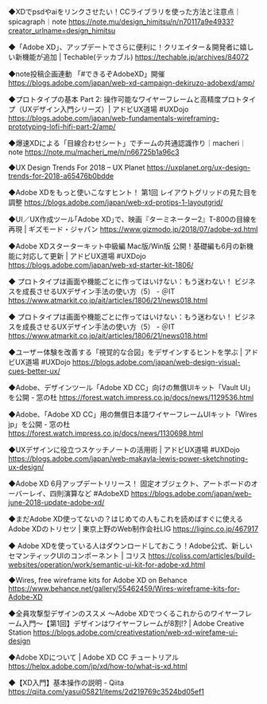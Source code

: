 

◆XDでpsdやaiをリンクさせたい！CCライブラリを使った方法と注意点｜spicagraph｜note
https://note.mu/design_himitsu/n/n70117a9e4933?creator_urlname=design_himitsu

◆「Adobe XD」、アップデートでさらに便利に！クリエイター＆開発者に嬉しい新機能が追加 | Techable(テッカブル)
https://techable.jp/archives/84072

◆note投稿企画連動 「#できるぞAdobeXD」開催 
https://blogs.adobe.com/japan/web-xd-campaign-dekiruzo-adobexd/amp/

◆プロトタイプの基本 Part 2: 操作可能なワイヤーフレームと高精度プロトタイプ（UXデザイン入門シリーズ）| アドビUX道場 #UXDojo
https://blogs.adobe.com/japan/web-fundamentals-wireframing-prototyping-lofi-hifi-part-2/amp/

◆爆速XDによる「目線合わせシート」でチームの共通認識作り｜macheri｜note
https://note.mu/macheri_me/n/n66725b1a96c3

◆UX Design Trends For 2018 – UX Planet
https://uxplanet.org/ux-design-trends-for-2018-a65476b0bdde

◆Adobe XDをもっと使いこなすヒント！ 第1回 レイアウトグリッドの見た目を調整
https://blogs.adobe.com/japan/web-xd-protips-1-layoutgrid/

◆UI／UX作成ツール｢Adobe XD｣で、映画『ターミネーター2』T-800の目線を再現 | ギズモード・ジャパン
https://www.gizmodo.jp/2018/07/adobe-xd.html

◆Adobe XDスターターキット中級編 Mac版/Win版 公開！基礎編も6月の新機能に対応して更新 | アドビUX道場 #UXDojo
https://blogs.adobe.com/japan/web-xd-starter-kit-1806/

◆ プロトタイプは画面や機能ごとに作ってはいけない：もう迷わない！ ビジネスを成長させるUXデザイン手法の使い方（5） - ＠IT
https://www.atmarkit.co.jp/ait/articles/1806/21/news018.html

◆ プロトタイプは画面や機能ごとに作ってはいけない：もう迷わない！ ビジネスを成長させるUXデザイン手法の使い方（5） - ＠IT
https://www.atmarkit.co.jp/ait/articles/1806/21/news018.html

◆ユーザー体験を改善する「視覚的な合図」をデザインするヒントを学ぶ | アドビUX道場 #UXDojo
https://blogs.adobe.com/japan/web-design-visual-cues-better-ux/

◆Adobe、デザインツール「Adobe XD CC」向けの無償UIキット「Vault UI」を公開 - 窓の杜
https://forest.watch.impress.co.jp/docs/news/1129536.html

◆Adobe、「Adobe XD CC」用の無償日本語ワイヤーフレームUIキット「Wires jp」を公開 - 窓の杜
https://forest.watch.impress.co.jp/docs/news/1130698.html

◆UXデザインに役立つスケッチノートの活用術 | アドビUX道場 #UXDojo
https://blogs.adobe.com/japan/web-makayla-lewis-power-sketchnoting-ux-design/

◆Adobe XD 6月アップデートリリース！ 固定オブジェクト、アートボードのオーバーレイ、四則演算など #AdobeXD
https://blogs.adobe.com/japan/web-june-2018-update-adobe-xd/

◆まだAdobe XD使ってないの？はじめての人もこれを読めばすぐに使えるAdobe XDのトリセツ | 東京上野のWeb制作会社LIG
https://liginc.co.jp/467917

◆  Adobe XDを使っている人はダウンロードしておこう！Adobe公式、新しいセマンティックUIのコンポーネント | コリス
https://coliss.com/articles/build-websites/operation/work/semantic-ui-kit-for-adobe-xd.html

◆Wires, free wireframe kits for Adobe XD on Behance
https://www.behance.net/gallery/55462459/Wires-wireframe-kits-for-Adobe-XD

◆全員攻撃型デザインのススメ 〜Adobe XDでつくるこれからのワイヤーフレーム入門〜【第1回】デザインはワイヤーフレームが8割!? | Adobe Creative Station
https://blogs.adobe.com/creativestation/web-xd-wirefame-ui-design

◆Adobe XDについて | Adobe XD CC チュートリアル
https://helpx.adobe.com/jp/xd/how-to/what-is-xd.html

◆【XD入門】基本操作の説明 - Qiita
https://qiita.com/yasui05821/items/2d219769c3524bd05ef1























